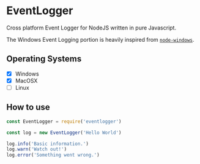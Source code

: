 # EventLogger

Cross platform Event Logger for NodeJS written in pure Javascript.

The Windows Event Logging portion is heavily inspired from [`node-windows`](https://github.com/coreybutler/node-windows).

## Operating Systems

- [x] Windows
- [x] MacOSX
- [ ] Linux

## How to use

```js
const EventLogger = require('eventlogger')

const log = new EventLogger('Hello World')

log.info('Basic information.')
log.warn('Watch out!')
log.error('Something went wrong.')
```